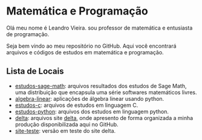 # Matemática e Programação

Olá meu nome é Leandro Vieira. sou professor de matemática e entusiasta de programação. 

Seja bem vindo ao meu repositório no GitHub. Aqui você encontrará arquivos e códigos de estudos em matemática e programação.

## Lista de Locais

* [estudos-sage-math](https://github.com/ell3a/estudos-sage-math): arquivos resultados dos estudos de Sage Math, uma distribuição que encapsula uma série softwares matemáticos livres.
* [algebra-linear](https://github.com/ell3a/algebra-linear): aplicações de álgebra linear usando python.
* [estudos-c](https://github.com/ell3a/estudos-c): arquivos de estudos em linguagem C.
* [estudos-python](https://github.com/ell3a/estudos-python): arquivos dos estudos em linguagem python.
* [delta](https://github.com/ell3a/delta): arquivos site [delta](https://ell3a.github.io/delta/), onde apresento de forma organizada a minha produção disponibilizada aqui no GitHub.
* [site-teste](https://github.com/ell3a/site-teste): versão em teste do site delta.

